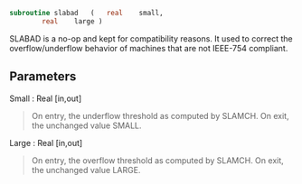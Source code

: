 ```fortran
subroutine slabad	(	real	small,
		real	large )
```

 SLABAD is a no-op and kept for compatibility reasons. It used
 to correct the overflow/underflow behavior of machines that
 are not IEEE-754 compliant.

## Parameters
Small : Real [in,out]
> On entry, the underflow threshold as computed by SLAMCH.
> On exit, the unchanged value SMALL.

Large : Real [in,out]
> On entry, the overflow threshold as computed by SLAMCH.
> On exit, the unchanged value LARGE.

